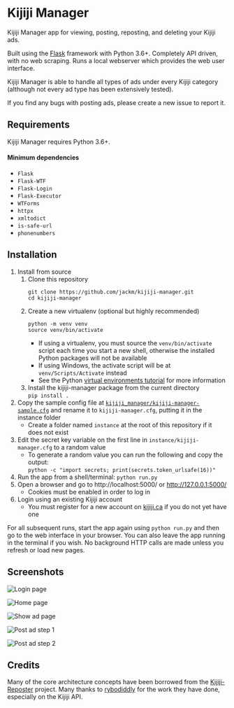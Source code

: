 # Kijiji Manager

Kijiji Manager app for viewing, posting, reposting, and deleting your Kijiji ads.

Built using the [Flask](https://flask.palletsprojects.com/) framework with Python 3.6+.
Completely API driven, with no web scraping. Runs a local webserver which provides the web user interface.

Kijiji Manager is able to handle all types of ads under every Kijiji category (although not every ad type has been extensively tested).

If you find any bugs with posting ads, please create a new issue to report it.

## Requirements

Kijiji Manager requires Python 3.6+.

#### Minimum dependencies

* `Flask`
* `Flask-WTF`
* `Flask-Login`
* `Flask-Executor`
* `WTForms`
* `httpx`
* `xmltodict`
* `is-safe-url`
* `phonenumbers`

## Installation

1. Install from source
    1. Clone this repository
       ```
       git clone https://github.com/jackm/kijiji-manager.git
       cd kijiji-manager
       ```
    1. Create a new virtualenv (optional but highly recommended)
       ```
       python -m venv venv
       source venv/bin/activate
       ```
       * If using a virtualenv, you must source the `venv/bin/activate` script each time you start a new shell, otherwise the installed Python packages will not be available
       * If using Windows, the activate script will be at `venv/Scripts/Activate` instead
       * See the Python [virtual environments tutorial](https://docs.python.org/3.6/tutorial/venv.html) for more information
    1. Install the kijiji-manager package from the current directory\
       `pip install .`
1. Copy the sample config file at [`kijiji_manager/kijiji-manager-sample.cfg`](kijiji_manager/kijiji-manager-sample.cfg) and rename it to `kijiji-manager.cfg`, putting it in the instance folder
    * Create a folder named `instance` at the root of this repository if it does not exist
1. Edit the secret key variable on the first line in `instance/kijiji-manager.cfg` to a random value
    * To generate a random value you can run the following and copy the output:\
      `python -c "import secrets; print(secrets.token_urlsafe(16))"`
1. Run the app from a shell/terminal: `python run.py`
1. Open a browser and go to http://localhost:5000/ or http://127.0.0.1:5000/
    * Cookies must be enabled in order to log in
1. Login using an existing Kijiji account
    * You must register for a new account on [kijiji.ca](https://www.kijiji.ca/) if you do not yet have one

For all subsequent runs, start the app again using `python run.py` and then go to the web interface in your browser.
You can also leave the app running in the terminal if you wish.
No background HTTP calls are made unless you refresh or load new pages.

## Screenshots

![Login page](https://user-images.githubusercontent.com/4127823/86979816-3ccf8980-c150-11ea-9b16-1d4a9612ad6b.png)

![Home page](https://user-images.githubusercontent.com/4127823/94874784-dee5d180-0420-11eb-802c-2cb8c55f7bb4.png)

![Show ad page](https://user-images.githubusercontent.com/4127823/86979503-8075c380-c14f-11ea-997b-1ecf84066c2e.png)

![Post ad step 1](https://user-images.githubusercontent.com/4127823/86979508-823f8700-c14f-11ea-963a-4366119303d2.png)

![Post ad step 2](https://user-images.githubusercontent.com/4127823/86979510-8370b400-c14f-11ea-8293-13846c1c8c40.png)

## Credits

Many of the core architecture concepts have been borrowed from the [Kijiji-Reposter](https://github.com/rybodiddly/Kijiji-Reposter/) project.
Many thanks to [rybodiddly](https://github.com/rybodiddly/) for the work they have done, especially on the Kijiji API.
